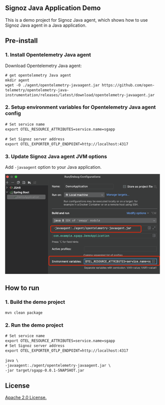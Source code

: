 ## Signoz Java Application Demo

This is a demo project for Signoz Java agent, which shows how to use Signoz Java agent in a Java application.

## Pre-install

### 1. Install Opentelemetry Java agent

Download Opentelemetry Java agent:

```shell
# get opentelemetry Java agent
mkdir agent
wget -O ./agent/opentelemetry-javaagent.jar https://github.com/open-telemetry/opentelemetry-java-instrumentation/releases/latest/download/opentelemetry-javaagent.jar
```

### 2. Setup environment variables for Opentelemetry Java agent config

```shell
# Set service name
export OTEL_RESOURCE_ATTRIBUTES=service.name=sgapp

# Set Signoz server address
export OTEL_EXPORTER_OTLP_ENDPOINT=http://localhost:4317
```

### 3. Update Signoz Java agent JVM options

Add `-javaagent` option to your Java application.

![JVM Options](jvm-options.png)

## How to run

### 1. Build the demo project

```shell
mvn clean package
```

### 2. Run the demo project

```shell
# Set service name
export OTEL_RESOURCE_ATTRIBUTES=service.name=sgapp
# Set Signoz server address
export OTEL_EXPORTER_OTLP_ENDPOINT=http://localhost:4317

java \
-javaagent:./agent/opentelemetry-javaagent.jar \
-jar target/sgapp-0.0.1-SNAPSHOT.jar
```

## License

[Apache 2.0 License.](/LICENSE)